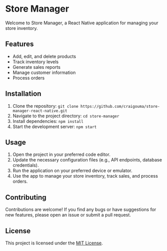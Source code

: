 # Store Manager

Welcome to Store Manager, a React Native application for managing your store inventory.

## Features

- Add, edit, and delete products
- Track inventory levels
- Generate sales reports
- Manage customer information
- Process orders

## Installation

1. Clone the repository: `git clone https://github.com/craigouma/store-manager-react-native.git`
2. Navigate to the project directory: `cd store-manager`
3. Install dependencies: `npm install`
4. Start the development server: `npm start`

## Usage

1. Open the project in your preferred code editor.
2. Update the necessary configuration files (e.g., API endpoints, database credentials).
3. Run the application on your preferred device or emulator.
4. Use the app to manage your store inventory, track sales, and process orders.

## Contributing

Contributions are welcome! If you find any bugs or have suggestions for new features, please open an issue or submit a pull request.

## License

This project is licensed under the [MIT License](LICENSE).
